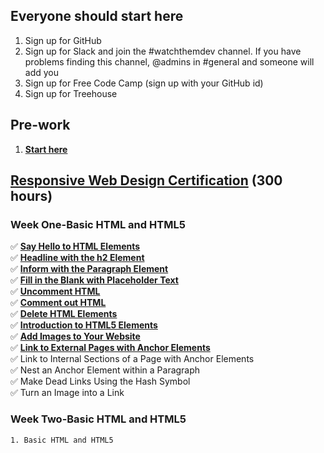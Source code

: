 ## Everyone should start here  

1. Sign up for GitHub  
2. Sign up for Slack and join the #watchthemdev channel. If you have problems finding this channel, @admins in #general and someone will add you  
3. Sign up for Free Code Camp (sign up with your GitHub id)
4. Sign up for Treehouse  


## Pre-work    
1.  [__Start here__](https://learn.freecodecamp.org/responsive-web-design/basic-html-and-html5/say-hello-to-html-elements)  


## [Responsive Web Design Certification](https://learn.freecodecamp.org) (300 hours)  

### Week One-Basic HTML and HTML5   
:white_check_mark: [__Say Hello to HTML Elements__](https://learn.freecodecamp.org/responsive-web-design/basic-html-and-html5/say-hello-to-html-elements)   
:white_check_mark: [__Headline with the h2 Element__](https://learn.freecodecamp.org/responsive-web-design/basic-html-and-html5/headline-with-the-h2-element)    
:white_check_mark: [__Inform with the Paragraph Element__](https://learn.freecodecamp.org/responsive-web-design/basic-html-and-html5/inform-with-the-paragraph-element)    
:white_check_mark: [__Fill in the Blank with Placeholder Text__](https://learn.freecodecamp.org/responsive-web-design/basic-html-and-html5/fill-in-the-blank-with-placeholder-text)    
:white_check_mark: [__Uncomment HTML__](https://learn.freecodecamp.org/responsive-web-design/basic-html-and-html5/uncomment-html)   
:white_check_mark: [__Comment out HTML__](https://learn.freecodecamp.org/responsive-web-design/basic-html-and-html5/comment-out-html)  
:white_check_mark: [__Delete HTML Elements__](https://learn.freecodecamp.org/responsive-web-design/basic-html-and-html5/delete-html-elements)    
:white_check_mark: [__Introduction to HTML5 Elements__](https://learn.freecodecamp.org/responsive-web-design/basic-html-and-html5/introduction-to-html5-elements)    
:white_check_mark: [__Add Images to Your Website__](https://learn.freecodecamp.org/responsive-web-design/basic-html-and-html5/add-images-to-your-website)   
:white_check_mark: [__Link to External Pages with Anchor Elements__](https://learn.freecodecamp.org/responsive-web-design/basic-html-and-html5/link-to-external-pages-with-anchor-elements)  
:white_check_mark: Link to Internal Sections of a Page with Anchor Elements  
:white_check_mark: Nest an Anchor Element within a Paragraph  
:white_check_mark: Make Dead Links Using the Hash Symbol  
:white_check_mark: Turn an Image into a Link  

### Week Two-Basic HTML and HTML5    
    1. Basic HTML and HTML5  
